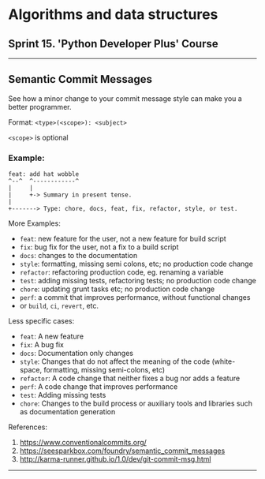 # Algorithms and data structures
## Sprint 15. 'Python Developer Plus' Course

___

## Semantic Commit Messages
See how a minor change to your commit message style can make you a better programmer.

Format: `<type>(<scope>): <subject>`

`<scope>` is optional

### Example:

```
feat: add hat wobble
^--^  ^------------^
|     |
|     +-> Summary in present tense.
|
+-------> Type: chore, docs, feat, fix, refactor, style, or test.
```


More Examples:

- `feat`: new feature for the user, not a new feature for build script
- `fix`: bug fix for the user, not a fix to a build script
- `docs`: changes to the documentation
- `style`: formatting, missing semi colons, etc; no production code change
- `refactor`: refactoring production code, eg. renaming a variable
- `test`: adding missing tests, refactoring tests; no production code change
- `chore`: updating grunt tasks etc; no production code change
- `perf`: a commit that improves performance, without functional changes
- or `build`, `ci`, `revert`, etc.

Less specific cases:

- `feat`: A new feature
- `fix`: A bug fix
- `docs`: Documentation only changes
- `style`: Changes that do not affect the meaning of the code (white-space, formatting, missing semi-colons, etc)
- `refactor`: A code change that neither fixes a bug nor adds a feature
- `perf`: A code change that improves performance
- `test`: Adding missing tests
- `chore`: Changes to the build process or auxiliary tools and libraries such as documentation generation

References:

1. https://www.conventionalcommits.org/
2. https://seesparkbox.com/foundry/semantic_commit_messages
3. http://karma-runner.github.io/1.0/dev/git-commit-msg.html
___